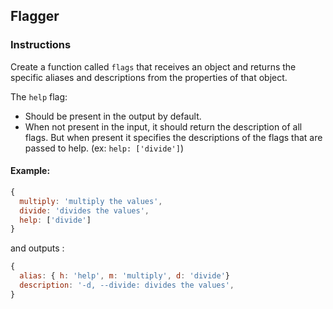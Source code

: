 ## Flagger

### Instructions

Create a function called `flags` that receives an object and returns
the specific aliases and descriptions from the properties of that object.

The `help` flag:
  - Should be present in the output by default.
  - When not present in the input, it should return the description of all flags.
    But when present it specifies the descriptions of the flags that are passed to help. (ex: `help: ['divide']`)

#### Example:

```js
{
  multiply: 'multiply the values',
  divide: 'divides the values',
  help: ['divide']
}
```
and outputs :

```js
{
  alias: { h: 'help', m: 'multiply', d: 'divide'}
  description: '-d, --divide: divides the values',
}
```
